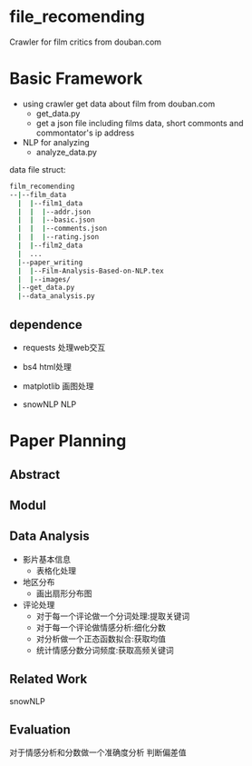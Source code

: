 # file_recomending 
 
Crawler for film critics from douban.com  
  
# Basic Framework  

- using crawler get data about film from douban.com  
    - get_data.py  
    - get a json file including films data, short commonts and commontator's ip address
- NLP for analyzing  
    - analyze_data.py

data file struct:  

```bash
film_recomending
--|--film_data
  |  |--film1_data
  |  |  |--addr.json
  |  |  |--basic.json
  |  |  |--comments.json
  |  |  |--rating.json
  |  |--film2_data
  |  ...
  |--paper_writing
  |  |--Film-Analysis-Based-on-NLP.tex
  |  |--images/
  |--get_data.py
  |--data_analysis.py
```

## dependence
- requests
  处理web交互

- bs4
  html处理

- matplotlib
  画图处理

- snowNLP
  NLP


# Paper Planning

## Abstract
## Modul
## Data Analysis
  - 影片基本信息
    - 表格化处理
  - 地区分布
    - 画出扇形分布图
  - 评论处理
    - 对于每一个评论做一个分词处理:提取关键词
    - 对于每一个评论做情感分析:细化分数
    - 对分析做一个正态函数拟合:获取均值
    - 统计情感分数分词频度:获取高频关键词
## Related Work
snowNLP

## Evaluation
对于情感分析和分数做一个准确度分析
判断偏差值